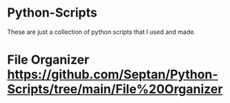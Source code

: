 # Python-Scripts
These are just a collection of python scripts that I used and made.

# File Organizer <https://github.com/Septan/Python-Scripts/tree/main/File%20Organizer>
